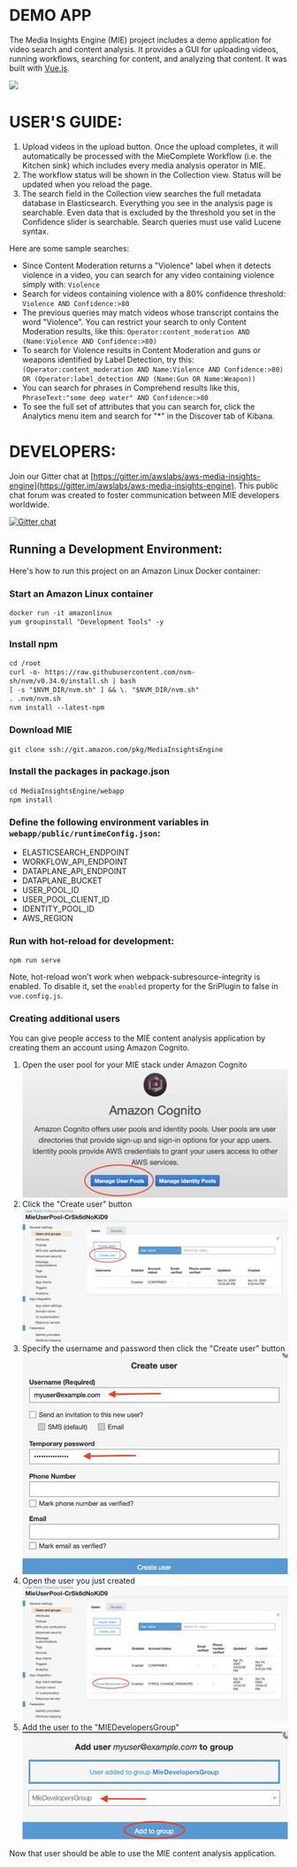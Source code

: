 # DEMO APP

The Media Insights Engine (MIE) project includes a demo application for video search and content analysis. It provides a GUI for uploading videos, running workflows, searching for content, and analyzing that content. It was built with [Vue.js](https://vuejs.org). 

![](/doc/images/MIEDemo.gif)

# USER'S GUIDE:

1. Upload videos in the upload button. Once the upload completes, it will automatically be processed with the MieComplete Workflow (i.e. the Kitchen sink) which includes every media analysis operator in MIE.
2. The workflow status will be shown in the Collection view. Status will be updated when you reload the page.
3. The search field in the Collection view searches the full metadata database in Elasticsearch. Everything you see in the analysis page is searchable. Even data that is excluded by the threshold you set in the Confidence slider is searchable. Search queries must use valid Lucene syntax.

Here are some sample searches:

* Since Content Moderation returns a "Violence" label when it detects violence in a video, you can search for any video containing violence simply with: `Violence`
* Search for videos containing violence with a 80% confidence threshold: `Violence AND Confidence:>80` 
* The previous queries may match videos whose transcript contains the word "Violence". You can restrict your search to only Content Moderation results, like this: `Operator:content_moderation AND (Name:Violence AND Confidence:>80)`
* To search for Violence results in Content Moderation and guns or weapons identified by Label Detection, try this: `(Operator:content_moderation AND Name:Violence AND Confidence:>80) OR (Operator:label_detection AND (Name:Gun OR Name:Weapon))`  
* You can search for phrases in Comprehend results like this, `PhraseText:"some deep water" AND Confidence:>80`
* To see the full set of attributes that you can search for, click the Analytics menu item and search for "*" in the Discover tab of Kibana.

# DEVELOPERS:

Join our Gitter chat at [https://gitter.im/awslabs/aws-media-insights-engine](https://gitter.im/awslabs/aws-media-insights-engine). This public chat forum was created to foster communication between MIE developers worldwide.

[![Gitter chat](https://badges.gitter.im/gitterHQ/gitter.png)](https://gitter.im/awslabs/aws-media-insights-engine)

## Running a Development Environment:

Here's how to run this project on an Amazon Linux Docker container:

### Start an Amazon Linux container
```
docker run -it amazonlinux
yum groupinstall "Development Tools" -y
```

### Install npm
```
cd /root
curl -o- https://raw.githubusercontent.com/nvm-sh/nvm/v0.34.0/install.sh | bash
[ -s "$NVM_DIR/nvm.sh" ] && \. "$NVM_DIR/nvm.sh"
. .nvm/nvm.sh
nvm install --latest-npm
```

### Download MIE 
```
git clone ssh://git.amazon.com/pkg/MediaInsightsEngine
```

### Install the packages in package.json
```
cd MediaInsightsEngine/webapp
npm install
```

### Define the following environment variables in `webapp/public/runtimeConfig.json`:
* ELASTICSEARCH_ENDPOINT
* WORKFLOW_API_ENDPOINT
* DATAPLANE_API_ENDPOINT
* DATAPLANE_BUCKET
* USER_POOL_ID
* USER_POOL_CLIENT_ID
* IDENTITY_POOL_ID
* AWS_REGION


### Run with hot-reload for development:
```
npm run serve
```

Note, hot-reload won't work when webpack-subresource-integrity is enabled. To disable it, set the `enabled` property for the SriPlugin to false in `vue.config.js`.  
  

### Creating additional users

You can give people access to the MIE content analysis application by creating them an account using Amazon Cognito.

1. Open the user pool for your MIE stack under Amazon Cognito
![](/doc/images/Cognito1-manage_user_pools.png)
2. Click the "Create user" button
![](/doc/images/Cognito2-create_user.png)
3. Specify the username and password then click the "Create user" button
![](/doc/images/Cognito3-set_password.png)
4. Open the user you just created
![](/doc/images/Cognito4-edit_user.png)
5. Add the user to the "MIEDevelopersGroup" 
![](/doc/images/Cognito5-add_to_group.png)

Now that user should be able to use the MIE content analysis application.
